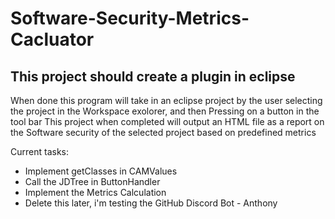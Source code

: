 # Software-Security-Metrics-Cacluator

 <h2>This project should create a plugin in eclipse</h2>

 When done this program will take in an eclipse project by 
 the user selecting the project in the Workspace exolorer, and then 
 Pressing on a button in the tool bar
 This project when completed will output an HTML file as a report on the 
 Software security of the selected project based on predefined metrics



Current tasks:  
<ul>
 
<li>Implement getClasses in CAMValues</li>
<li>Call the JDTree in ButtonHandler</li>
<li>Implement the Metrics Calculation</li>
<li>Delete this later, i'm testing the GitHub Discord Bot - Anthony</li>
        
